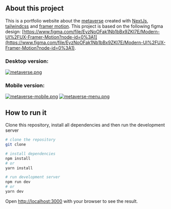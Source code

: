 ## About this project

This is a portfolio website about the [metaverse](https://en.wikipedia.org/wiki/Metaverse) created with [NextJs](https://nextjs.org/), [tailwindcss](https://tailwindcss.com/) and [framer motion](https://www.framer.com/motion/).
This project is based on the following figma design: [https://www.figma.com/file/EyzNoOFak1Nb1bBx9ZKI7E/Modern-UI%2FUX-Framer-Motion?node-id=0%3A1](https://www.figma.com/file/EyzNoOFak1Nb1bBx9ZKI7E/Modern-UI%2FUX-Framer-Motion?node-id=0%3A1).

### Desktop version:

[![metaverse.png](https://i.postimg.cc/hj9R5Nr5/metaverse.png)](https://postimg.cc/7GYRCsj3)

### Mobile version:

[![metaverse-mobile.png](https://i.postimg.cc/RFbDCBRF/metaverse-mobile.png)](https://postimg.cc/jwPXvBB0) [![metaverse-menu.png](https://i.postimg.cc/SsJpfV1n/metaverse-menu.png)](https://postimg.cc/5YdGx5VJ)

## How to run it

Clone this repository, install all dependencies and then run the development server

```bash
# clone the repository
git clone

# install dependencies
npm install
# or
yarn install

# run development server
npm run dev
# or
yarn dev
```

Open [http://localhost:3000](http://localhost:3000) with your browser to see the result.
